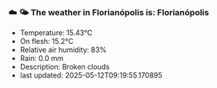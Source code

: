 ### ☁️ 🌤️  The weather in Florianópolis is: Florianópolis

- Temperature: 15.43°C
- On flesh: 15.2°C
- Relative air humidity: 83%
- Rain: 0.0 mm
- Description: Broken clouds
- last updated: 2025-05-12T09:19:55.170895
